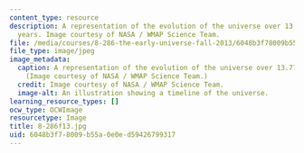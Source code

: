 ```yaml
---
content_type: resource
description: A representation of the evolution of the universe over 13.77 billion
  years. Image courtesy of NASA / WMAP Science Team.
file: /media/courses/8-286-the-early-universe-fall-2013/6048b3f78009b55a0e0ed59426799317_8-286f13.jpg
file_type: image/jpeg
image_metadata:
  caption: A representation of the evolution of the universe over 13.77 billion years.
    (Image courtesy of NASA / WMAP Science Team.)
  credit: Image courtesy of NASA / WMAP Science Team.
  image-alt: An illustration showing a timeline of the universe.
learning_resource_types: []
ocw_type: OCWImage
resourcetype: Image
title: 8-286f13.jpg
uid: 6048b3f7-8009-b55a-0e0e-d59426799317
---
```

